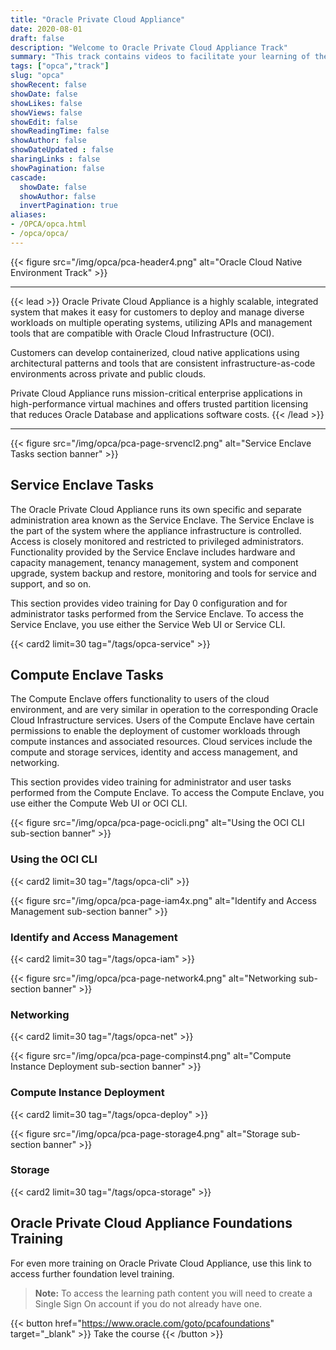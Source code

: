 ```yaml
---
title: "Oracle Private Cloud Appliance"
date: 2020-08-01
draft: false
description: "Welcome to Oracle Private Cloud Appliance Track"
summary: "This track contains videos to facilitate your learning of the administrative and user tasks performed with the technologies and tools of the Oracle Private Cloud Appliance."
tags: ["opca","track"]
slug: "opca"
showRecent: false
showDate: false
showLikes: false
showViews: false
showEdit: false
showReadingTime: false
showAuthor: false
showDateUpdated : false
sharingLinks : false
showPagination: false
cascade:
  showDate: false
  showAuthor: false
  invertPagination: true
aliases:
- /OPCA/opca.html
- /opca/opca/
---
```


{{< figure src="/img/opca/pca-header4.png" alt="Oracle Cloud Native Environment Track" >}}

---

{{< lead >}} Oracle Private Cloud Appliance is a highly scalable, integrated system that makes it easy for customers to deploy and manage diverse workloads on multiple operating systems, utilizing APIs and management tools that are compatible with Oracle Cloud Infrastructure (OCI). 

Customers can develop containerized, cloud native applications using architectural patterns and tools that are consistent infrastructure-as-code environments across private and public clouds. 

Private Cloud Appliance runs mission-critical enterprise applications in high-performance virtual machines and offers trusted partition licensing that reduces Oracle Database and applications software costs. {{< /lead >}}

---

{{< figure src="/img/opca/pca-page-srvencl2.png" alt="Service Enclave Tasks section banner" >}}

## Service Enclave Tasks

The Oracle Private Cloud Appliance runs its own specific and separate administration area known as the Service Enclave. The Service Enclave is the part of the system where the appliance infrastructure is controlled. Access is closely monitored and restricted to privileged administrators. Functionality provided by the Service Enclave includes hardware and capacity management, tenancy management, system and component upgrade, system backup and restore, monitoring and tools for service and support, and so on.

This section provides video training for Day 0 configuration and for administrator tasks performed from the Service Enclave. To access the Service Enclave, you use either the Service Web UI or Service CLI.

{{< card2 limit=30 tag="/tags/opca-service" >}}

## Compute Enclave Tasks

The Compute Enclave offers functionality to users of the cloud environment, and are very similar in operation to the corresponding Oracle Cloud Infrastructure services. Users of the Compute Enclave have certain permissions to enable the deployment of customer workloads through compute instances and associated resources. Cloud services include the compute and storage services, identity and access management, and networking.

This section provides video training for administrator and user tasks performed from the Compute Enclave. To access the Compute Enclave, you use either the Compute Web UI or OCI CLI.

{{< figure src="/img/opca/pca-page-ocicli.png" alt="Using the OCI CLI sub-section banner" >}}

### Using the OCI CLI
{{< card2 limit=30 tag="/tags/opca-cli" >}}

{{< figure src="/img/opca/pca-page-iam4x.png" alt="Identify and Access Management sub-section banner" >}}

### Identify and Access Management
{{< card2 limit=30 tag="/tags/opca-iam" >}}

{{< figure src="/img/opca/pca-page-network4.png" alt="Networking sub-section banner" >}}

### Networking
{{< card2 limit=30 tag="/tags/opca-net" >}}

{{< figure src="/img/opca/pca-page-compinst4.png" alt="Compute Instance Deployment sub-section banner" >}}

### Compute Instance Deployment
{{< card2 limit=30 tag="/tags/opca-deploy" >}}

{{< figure src="/img/opca/pca-page-storage4.png" alt="Storage sub-section banner" >}}

### Storage
{{< card2 limit=30 tag="/tags/opca-storage" >}}

## Oracle Private Cloud Appliance Foundations Training

For even more training on Oracle Private Cloud Appliance, use this link to access further foundation level training.

> **Note:** To access the learning path content you will need to create a Single Sign On account if you do not already have one.

{{< button href="https://www.oracle.com/goto/pcafoundations" target="_blank" >}}
Take the course
{{< /button >}}

